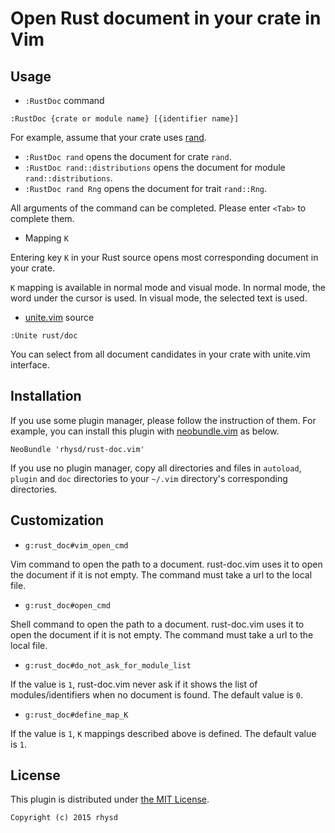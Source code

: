 Open Rust document in your crate in Vim
=======================================

<!-- Screen shot here -->

## Usage

- `:RustDoc` command

```
:RustDoc {crate or module name} [{identifier name}]
```

For example, assume that your crate uses [rand](http://doc.rust-lang.org/rand/rand/index.html).

- `:RustDoc rand` opens the document for crate `rand`.
- `:RustDoc rand::distributions` opens the document for module `rand::distributions`.
- `:RustDoc rand Rng` opens the document for trait `rand::Rng`.

All arguments of the command can be completed.  Please enter `<Tab>` to complete them.

- Mapping `K`

Entering key `K` in your Rust source opens most corresponding document in your crate.

`K` mapping is available in normal mode and visual mode.  In normal mode, the word under the cursor is used.  In visual mode, the selected text is used.

- [unite.vim](https://github.com/Shougo/unite.vim) source

```
:Unite rust/doc
```

You can select from all document candidates in your crate with unite.vim interface.

## Installation

If you use some plugin manager, please follow the instruction of them.
For example, you can install this plugin with [neobundle.vim](https://github.com/Shougo/neobundle.vim) as below.

```vim
NeoBundle 'rhysd/rust-doc.vim'
```

If you use no plugin manager, copy all directories and files in `autoload`, `plugin` and `doc` directories to your `~/.vim` directory's corresponding directories.

## Customization

- `g:rust_doc#vim_open_cmd`

Vim command to open the path to a document.  rust-doc.vim uses it to open the document if it is not empty.  The command must take a url to the local file.

- `g:rust_doc#open_cmd`

Shell command to open the path to a document.  rust-doc.vim uses it to open the document if it is not empty.  The command must take a url to the local file.

- `g:rust_doc#do_not_ask_for_module_list`

If the value is `1`, rust-doc.vim never ask if it shows the list of modules/identifiers when no document is found. The default value is `0`.

- `g:rust_doc#define_map_K`

If the value is `1`, `K` mappings described above is defined. The default value is `1`.

## License

This plugin is distributed under [the MIT License](http://opensource.org/licenses/MIT).

```
Copyright (c) 2015 rhysd
```

